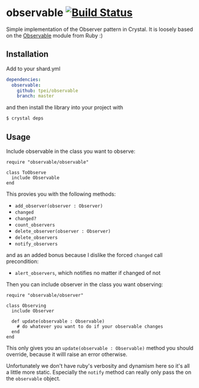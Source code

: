 # observable [![Build Status](https://travis-ci.org/TPei/Observable.svg?branch=master)](https://travis-ci.org/TPei/Observable)
Simple implementation of the Observer pattern in Crystal. It is loosely based on the [Observable](http://ruby-doc.org/stdlib-2.0.0/libdoc/observer/rdoc/Observable.html) module from Ruby :)

## Installation

Add to your shard.yml

```yaml
dependencies:
  observable:
    github: tpei/observable
    branch: master
```

and then install the library into your project with

```bash
$ crystal deps
```

## Usage

Include observable in the class you want to observe:

```crystal
require "observable/observable"

class ToObserve
  include Observable
end
```
This provies you with the following methods:
- `add_observer(observer : Observer)`
- `changed`
- `changed?`
- `count_observers`
- `delete_observer(observer : Observer)`
- `delete_observers`
- `notify_observers`

and as an added bonus because I dislike the forced `changed` call precondition:
- `alert_observers`, which notifies no matter if changed of not


Then you can include observer in the class you want observing:

```crystal
require "observable/observer"

class Observing
  include Observer

  def update(observable : Observable)
    # do whatever you want to do if your observable changes
  end
end
```
This only gives you an `update(observable : Observable)` method you should override, because it willl raise an error otherwise.

Unfortunately we don't have ruby's verbosity and dynamism here so it's all a little more static. Especially the `notify` method can really only pass the on the `observable` object.
